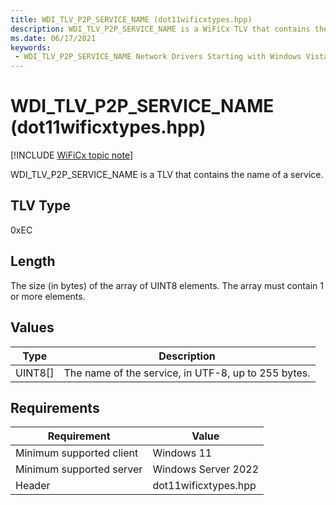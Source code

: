 ```yaml
---
title: WDI_TLV_P2P_SERVICE_NAME (dot11wificxtypes.hpp)
description: WDI_TLV_P2P_SERVICE_NAME is a WiFiCx TLV that contains the name of a service.
ms.date: 06/17/2021
keywords:
 - WDI_TLV_P2P_SERVICE_NAME Network Drivers Starting with Windows Vista
---
```


# WDI\_TLV\_P2P\_SERVICE\_NAME (dot11wificxtypes.hpp)

[!INCLUDE [WiFiCx topic note](../includes/wificx-version-warning.md)]


WDI\_TLV\_P2P\_SERVICE\_NAME is a TLV that contains the name of a service.

## TLV Type


0xEC

## Length


The size (in bytes) of the array of UINT8 elements. The array must contain 1 or more elements.

## Values


| Type      | Description                                         |
|-----------|-----------------------------------------------------|
| UINT8\[\] | The name of the service, in UTF-8, up to 255 bytes. |

 

## Requirements

|Requirement|Value|
|--- |--- |
|Minimum supported client|Windows 11|
|Minimum supported server|Windows Server 2022|
|Header|dot11wificxtypes.hpp|

 

 




